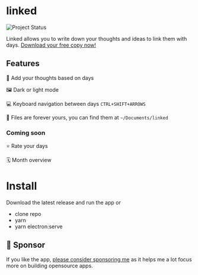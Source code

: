 # linked
![Project Status](https://img.shields.io/badge/🏷-v1.1.3-green)

Linked allows you to write down your thoughts and ideas to link them with days. [Download your free copy now!](https://github.com/muc-dev/linked/releases)

## Features
📅 Add your thoughts based on days

🖼 Dark or light mode

💻 Keyboard navigation between days `CTRL+SHIFT+ARROWS`

💾 Files are forever yours, you can find them at `~/Documents/linked`

### Coming soon
⭐️ Rate your days

🗓 Month overview

# Install
Download the latest release and run the app or

- clone repo
- yarn
- yarn electron:serve

## 💖 Sponsor
If you like the app, [please consider sponsoring me](https://github.com/sponsors/lostdesign) as it helps me a lot focus more on building opensource apps.
